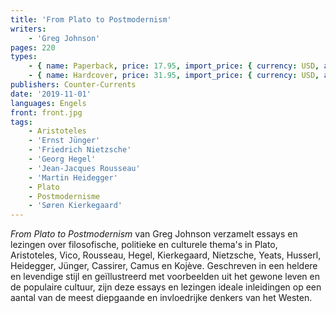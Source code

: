 ```yaml
---
title: 'From Plato to Postmodernism'
writers:
    - 'Greg Johnson'
pages: 220
types:
    - { name: Paperback, price: 17.95, import_price: { currency: USD, amount: 16.0 }, isbn: 978-1-642641-35-6 }
    - { name: Hardcover, price: 31.95, import_price: { currency: USD, amount: 28.0 }, isbn: 978-1-642641-34-9 }
publishers: Counter-Currents
date: '2019-11-01'
languages: Engels
front: front.jpg
tags:
    - Aristoteles
    - 'Ernst Jünger'
    - 'Friedrich Nietzsche'
    - 'Georg Hegel'
    - 'Jean-Jacques Rousseau'
    - 'Martin Heidegger'
    - Plato
    - Postmodernisme
    - 'Søren Kierkegaard'
---
```


*From Plato to Postmodernism* van Greg Johnson verzamelt essays en lezingen over filosofische, politieke en culturele thema's in Plato, Aristoteles, Vico, Rousseau, Hegel, Kierkegaard, Nietzsche, Yeats, Husserl, Heidegger, Jünger, Cassirer, Camus en Kojève. Geschreven in een heldere en levendige stijl en geïllustreerd met voorbeelden uit het gewone leven en de populaire cultuur, zijn deze essays en lezingen ideale inleidingen op een aantal van de meest diepgaande en invloedrijke denkers van het Westen.
